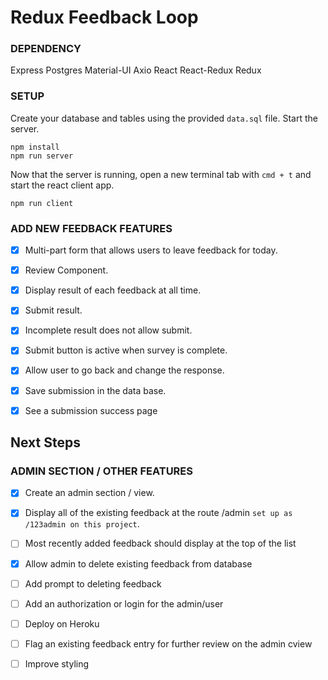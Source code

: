 # Redux Feedback Loop

### DEPENDENCY

Express
Postgres
Material-UI
Axio
React
React-Redux
Redux


### SETUP

Create your database and tables using the provided `data.sql` file. Start the server.

```
npm install
npm run server
```

Now that the server is running, open a new terminal tab with `cmd + t` and start the react client app.

```
npm run client
```

### ADD NEW FEEDBACK FEATURES

- [x] Multi-part form that allows users to leave feedback for today. 
- [x] Review Component.
- [x] Display result of each feedback at all time.
- [x] Submit result.
- [x] Incomplete result does not allow submit.
- [x] Submit button is active when survey is complete.
- [x] Allow user to go back and change the response.
- [x] Save submission in the data base.
- [x] See a submission success page


## Next Steps

### ADMIN SECTION / OTHER FEATURES

- [x] Create an admin section / view.
- [x] Display all of the existing feedback at the route /admin ```set up as /123admin on this project```.
- [ ] Most recently added feedback should display at the top of the list
- [x] Allow admin to delete existing feedback from database
- [ ] Add prompt to deleting feedback
- [ ] Add an authorization or login for the admin/user
- [ ] Deploy on Heroku
- [ ] Flag an existing feedback entry for further review on the admin cview
- [ ] Improve styling

